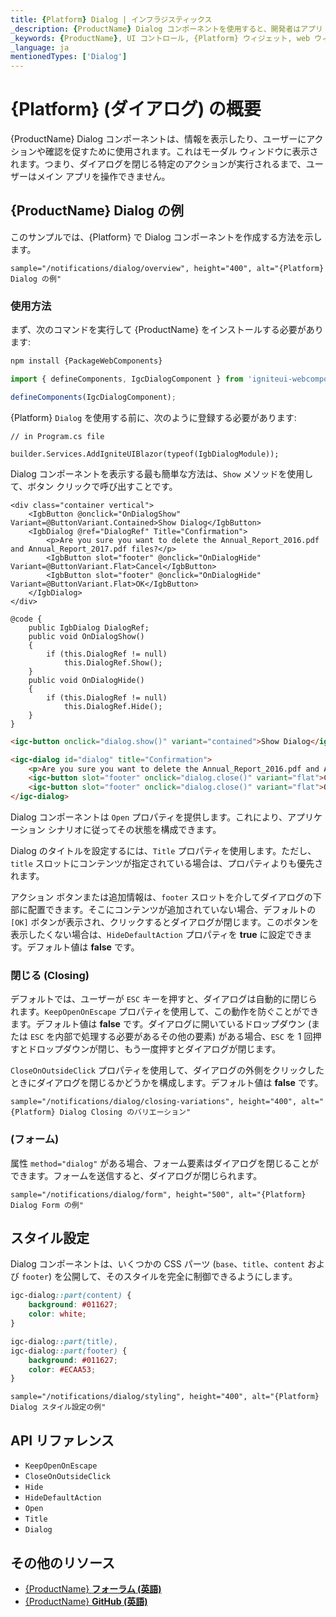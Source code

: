 ```yaml
---
title: {Platform} Dialog | インフラジスティックス
_description: {ProductName} Dialog コンポーネントを使用すると、開発者はアプリ コンテンツの上にダイアログ ウィンドウを簡単に統合できます。
_keywords: {ProductName}, UI コントロール, {Platform} ウィジェット, web ウィジェット, UI ウィジェット, {Platform}, ネイティブ {Platform} コンポーネント スイート, ネイティブ {Platform} コントロール, ネイティブ {Platform} コンポーネント ライブラリ, {Platform} ダイアログ コンポーネント
_language: ja
mentionedTypes: ['Dialog']
---
```


# {Platform} (ダイアログ) の概要

{ProductName} Dialog コンポーネントは、情報を表示したり、ユーザーにアクションや確認を促すために使用されます。これはモーダル ウィンドウに表示されます。つまり、ダイアログを閉じる特定のアクションが実行されるまで、ユーザーはメイン アプリを操作できません。

## {ProductName} Dialog の例

このサンプルでは、{Platform} で Dialog コンポーネントを作成する方法を示します。

`sample="/notifications/dialog/overview", height="400", alt="{Platform} Dialog の例"`


<div class="divider--half"></div>

### 使用方法

<!-- WebComponents -->
まず、次のコマンドを実行して {ProductName} をインストールする必要があります:

```cmd
npm install {PackageWebComponents}
```
<!-- end: WebComponents -->

```ts
import { defineComponents, IgcDialogComponent } from 'igniteui-webcomponents';

defineComponents(IgcDialogComponent);
```

<!-- Blazor -->
{Platform} `Dialog` を使用する前に、次のように登録する必要があります:


```razor
// in Program.cs file

builder.Services.AddIgniteUIBlazor(typeof(IgbDialogModule));
```
<!-- end: Blazor -->

Dialog コンポーネントを表示する最も簡単な方法は、`Show` メソッドを使用して、ボタン クリックで呼び出すことです。

```razor
<div class="container vertical">
    <IgbButton @onclick="OnDialogShow" Variant=@ButtonVariant.Contained>Show Dialog</IgbButton>
    <IgbDialog @ref="DialogRef" Title="Confirmation">
        <p>Are you sure you want to delete the Annual_Report_2016.pdf and Annual_Report_2017.pdf files?</p>
        <IgbButton slot="footer" @onclick="OnDialogHide" Variant=@ButtonVariant.Flat>Cancel</IgbButton>
        <IgbButton slot="footer" @onclick="OnDialogHide" Variant=@ButtonVariant.Flat>OK</IgbButton>
    </IgbDialog>
</div>

@code {
    public IgbDialog DialogRef;
    public void OnDialogShow()
    {
        if (this.DialogRef != null)
            this.DialogRef.Show();
    }
    public void OnDialogHide()
    {
        if (this.DialogRef != null)
            this.DialogRef.Hide();
    }
}
```

```html
<igc-button onclick="dialog.show()" variant="contained">Show Dialog</igc-button>

<igc-dialog id="dialog" title="Confirmation">
    <p>Are you sure you want to delete the Annual_Report_2016.pdf and Annual_Report_2017.pdf files?</p>
    <igc-button slot="footer" onclick="dialog.close()" variant="flat">Cancel</igc-button>
    <igc-button slot="footer" onclick="dialog.close()" variant="flat">OK</igc-button>
</igc-dialog>
```

Dialog コンポーネントは `Open` プロパティを提供します。これにより、アプリケーション シナリオに従ってその状態を構成できます。

Dialog のタイトルを設定するには、`Title` プロパティを使用します。ただし、`title` スロットにコンテンツが指定されている場合は、プロパティよりも優先されます。

アクション ボタンまたは追加情報は、`footer` スロットを介してダイアログの下部に配置できます。そこにコンテンツが追加されていない場合、デフォルトの `[OK]` ボタンが表示され、クリックするとダイアログが閉じます。このボタンを表示したくない場合は、`HideDefaultAction` プロパティを **true** に設定できます。デフォルト値は **false** です。

### 閉じる (Closing)

デフォルトでは、ユーザーが `ESC` キーを押すと、ダイアログは自動的に閉じられます。`KeepOpenOnEscape` プロパティを使用して、この動作を防ぐことができます。デフォルト値は **false** です。ダイアログに開いているドロップダウン (または `ESC` を内部で処理する必要があるその他の要素) がある場合、`ESC` を 1 回押すとドロップダウンが閉じ、もう一度押すとダイアログが閉じます。

`CloseOnOutsideClick` プロパティを使用して、ダイアログの外側をクリックしたときにダイアログを閉じるかどうかを構成します。デフォルト値は **false** です。

<!-- Angular, WebComponents -->

`sample="/notifications/dialog/closing-variations", height="400", alt="{Platform} Dialog Closing のバリエーション"`

<!-- end: Angular, WebComponents -->

### (フォーム)

属性 `method="dialog"` がある場合、フォーム要素はダイアログを閉じることができます。フォームを送信すると、ダイアログが閉じられます。

`sample="/notifications/dialog/form", height="500", alt="{Platform} Dialog Form の例"`


## スタイル設定

Dialog コンポーネントは、いくつかの CSS パーツ (`base`、`title`、`content` および `footer`) を公開して、そのスタイルを完全に制御できるようにします。

```css
igc-dialog::part(content) {
    background: #011627;
    color: white;
}

igc-dialog::part(title),
igc-dialog::part(footer) {
    background: #011627;
    color: #ECAA53;
}
```

`sample="/notifications/dialog/styling", height="400", alt="{Platform} Dialog スタイル設定の例"`


<div class="divider--half"></div>

## API リファレンス

- `KeepOpenOnEscape`
- `CloseOnOutsideClick`
- `Hide`
- `HideDefaultAction`
- `Open`
- `Title`
- `Dialog`

## その他のリソース

* [{ProductName} **フォーラム (英語)**]({ForumsLink})
* [{ProductName} **GitHub (英語)**]({GithubLink})
